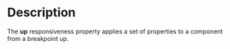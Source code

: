 # Description

The **up** responsiveness property applies a set of properties to a component from a breakpoint up.